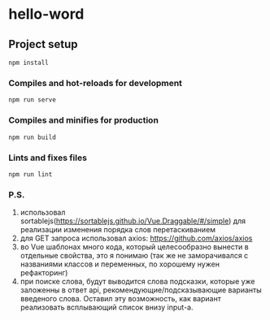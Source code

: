 # hello-word

## Project setup
```
npm install
```

### Compiles and hot-reloads for development
```
npm run serve
```

### Compiles and minifies for production
```
npm run build
```

### Lints and fixes files
```
npm run lint
```

### P.S.
1. использовал sortablejs(https://sortablejs.github.io/Vue.Draggable/#/simple) для реализации изменения порядка слов перетаскиванием 
2. для  GET запроса использовал axios: https://github.com/axios/axios
3. во Vue шаблонах много кода, который целесообразно вынести в отдельные свойства, это я понимаю (так же не заморачивался с названиями классов и переменных, по хорошему нужен рефакторинг)
4. при поиске слова, будут выводится слова подсказки, которые уже заложенны в ответ api, рекомендующие/подсказывающие варианты введеного слова. Оставил эту возможность, как вариант реализовать всплывающий список внизу input-а.

